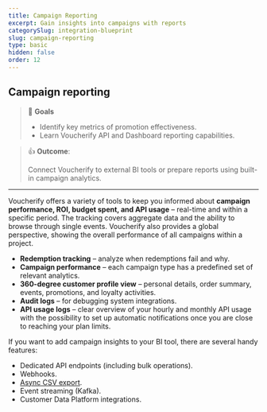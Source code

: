 ```yaml
---
title: Campaign Reporting
excerpt: Gain insights into campaigns with reports
categorySlug: integration-blueprint
slug: campaign-reporting
type: basic
hidden: false
order: 12
---
```


## Campaign reporting

> 📘 **Goals**
> 
> * Identify key metrics of promotion effectiveness.
> * Learn Voucherify API and Dashboard reporting capabilities. 


> 👍 **Outcome**:
> 
> Connect Voucherify to external BI tools or prepare reports using built-in campaign analytics.

---

Voucherify offers a variety of tools to keep you informed about **campaign performance, ROI, budget spent, and API usage** – real-time and within a specific period. The tracking covers aggregate data and the ability to browse through single events. Voucherify also provides a global perspective, showing the overall performance of all campaigns within a project.

* **Redemption tracking** – analyze when redemptions fail and why.
* **Campaign performance** – each campaign type has a predefined set of relevant analytics.
* **360-degree customer profile view** – personal details, order summary, events, promotions, and loyalty activities.
* **Audit logs** – for debugging system integrations.
* **API usage logs** – clear overview of your hourly and monthly API usage with the possibility to set up automatic notifications once you are close to reaching your plan limits. 

If you want to add campaign insights to your BI tool, there are several handy features:

* Dedicated API endpoints (including bulk operations).
* Webhooks.
* [Async CSV export](https://support.voucherify.io/article/543-data-export "Data Export").
* Event streaming (Kafka).
* Customer Data Platform integrations.
